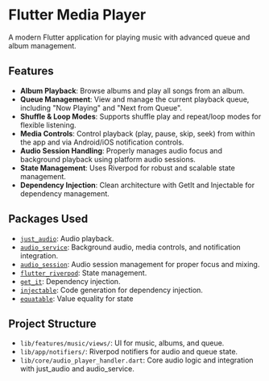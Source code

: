 # Flutter Media Player

A modern Flutter application for playing music with advanced queue and album management.

## Features

- **Album Playback**: Browse albums and play all songs from an album.
- **Queue Management**: View and manage the current playback queue, including "Now Playing" and "Next from Queue".
- **Shuffle & Loop Modes**: Supports shuffle play and repeat/loop modes for flexible listening.
- **Media Controls**: Control playback (play, pause, skip, seek) from within the app and via Android/iOS notification controls.
- **Audio Session Handling**: Properly manages audio focus and background playback using platform audio sessions.
- **State Management**: Uses Riverpod for robust and scalable state management.
- **Dependency Injection**: Clean architecture with GetIt and Injectable for dependency management.

## Packages Used

- [`just_audio`](https://pub.dev/packages/just_audio): Audio playback.
- [`audio_service`](https://pub.dev/packages/audio_service): Background audio, media controls, and notification integration.
- [`audio_session`](https://pub.dev/packages/audio_session): Audio session management for proper focus and mixing.
- [`flutter_riverpod`](https://pub.dev/packages/flutter_riverpod): State management.
- [`get_it`](https://pub.dev/packages/get_it): Dependency injection.
- [`injectable`](https://pub.dev/packages/injectable): Code generation for dependency injection.
- [`equatable`](https://pub.dev/packages/equatable): Value equality for state

## Project Structure

- `lib/features/music/views/`: UI for music, albums, and queue.
- `lib/app/notifiers/`: Riverpod notifiers for audio and queue state.
- `lib/core/audio_player_handler.dart`: Core audio logic and integration with just_audio and audio_service.
